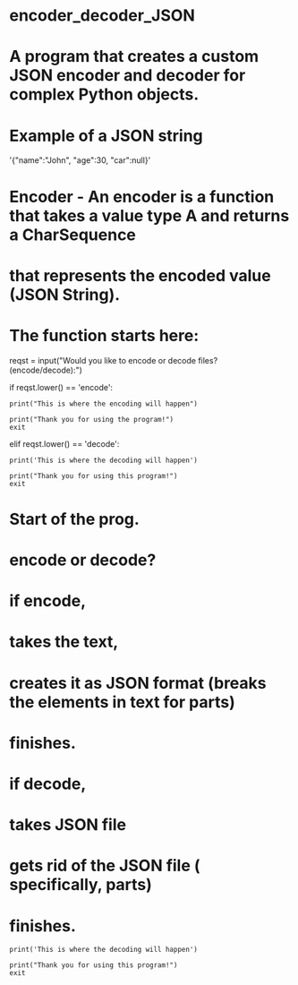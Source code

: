 # encoder_decoder_JSON
# A program that creates a custom JSON encoder and decoder for complex Python objects.

# Example of a JSON string
'{"name":"John", "age":30, "car":null}'

# Encoder - An encoder is a function that takes a value type A and returns a CharSequence
# that represents the encoded value (JSON String).

# The function starts here:

reqst = input("Would you like to encode or decode files? (encode/decode):")

if reqst.lower() == 'encode':
    
    print("This is where the encoding will happen")

    print("Thank you for using the program!")
    exit

elif reqst.lower() == 'decode':

    print('This is where the decoding will happen')

    print("Thank you for using this program!")
    exit

# Start of the prog.
# encode or decode?
# if encode,
# takes the text,
# creates it as JSON format (breaks the elements in text for parts)
# finishes.
# if decode,
# takes JSON file
# gets rid of the JSON file ( specifically, parts)
# finishes.
    print('This is where the decoding will happen')

    print("Thank you for using this program!")
    exit

       

